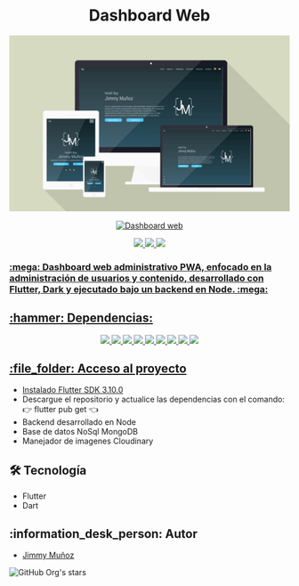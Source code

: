 <h1 align="center"> Dashboard Web </h1>

![Dashboard web](https://github.com/JimmyMunoz17/skeleton_portfolio_web/blob/main/assets/img_readme/PortafolioWeb.png)

<p align="center">
   <a href="https://dashboard-admin-jimmy-munoz.onrender.com/"><img src="https://media.licdn.com/dms/image/C4E0BAQEMqMDZaWQ8OA/company-logo_200_200/0/1651777963859?e=1701907200&v=beta&t=GQMEakp5Ap_XOHTh_zM2WoWYcKeUid00vMIZUiRHvxQ" width="100" height="100" alt="Dashboard web"</a>
</p>
<p align="center">
   <img src="https://img.shields.io/badge/STATUS-EN%20DESAROLLO-green">
   <img src="https://img.shields.io/badge/Version-v0.1-green">
   <img src="https://img.shields.io/badge/environment-%3E%3D2.19.2%20%3C3.0.0-brightgreen">
</p>
<p align="center">
  <h3> :mega: Dashboard web administrativo PWA, enfocado en la administración de usuarios y contenido, desarrollado con Flutter, Dark y ejecutado bajo un backend en Node. :mega:</h3>
</p>
<h2> :hammer: Dependencias: </h2>
<p align="center">
   <img src="https://img.shields.io/badge/cupertino_icons-1.0.2-brightgreen">
   <img src="https://img.shields.io/badge/dio-5.3.0-brightgreen">
   <img src="https://img.shields.io/badge/email__validator-2.1.17-brightgreen">
  <img src="https://img.shields.io/badge/file_picker-5.3.3-brightgreen">
   <img src="https://img.shields.io/badge/fluro-2.0.4-brightgreen">
   <img src="https://img.shields.io/badge/google__fonts-4.0.3-brightgreen">
   <img src="https://img.shields.io/badge/provider-6.0.5-brightgreen">
   <img src="https://img.shields.io/badge/shared_preferences-2.1.2-brightgreen">
   <img src="https://img.shields.io/badge/url__launcher-6.1.11-brightgreen">
</p>

<h2>:file_folder: Acceso al proyecto</h2>

- Instalado [Flutter SDK 3.10.0](https://docs.flutter.dev/get-started/install)
- Descargue el repositorio y actualice las dependencias con el comando: :point_right: flutter pub get :point_left:
- Backend desarrollado en Node
- Base de datos NoSql MongoDB
- Manejador de imagenes Cloudinary

<h2>🛠️ Tecnología</h2>

- Flutter
- Dart

<h2>:information_desk_person: Autor</h2>

- [Jimmy Muñoz](https://github.com/JimmyMunoz17)

![GitHub Org's stars](https://img.shields.io/github/stars/jimmyMunoz17?style=social)
